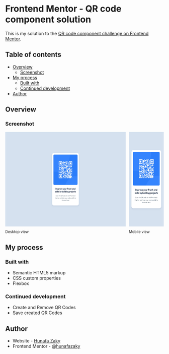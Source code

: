 # Frontend Mentor - QR code component solution

This is my solution to the [QR code component challenge on Frontend Mentor](https://www.frontendmentor.io/challenges/qr-code-component-iux_sIO_H).

## Table of contents

- [Overview](#overview)
  - [Screenshot](#screenshot)
- [My process](#my-process)
  - [Built with](#built-with)
  - [Continued development](#continued-development)
- [Author](#author)

## Overview

### Screenshot

<div style="display:flex; justify-content:center; gap:10px;">
  <div>
    <img src="./assets/images/overview-desktop.jpeg" height="300">
    <br>
    <sub>Desktop view</sub>
  </div>
  <div>
    <img src="./assets/images/overview-mobile.jpeg" height="300">
    <br>
    <sub>Mobile view</sub>
  </div>
</div>

## My process

### Built with

- Semantic HTML5 markup
- CSS custom properties
- Flexbox

### Continued development

- Create and Remove QR Codes
- Save created QR Codes

## Author

- Website - [Hunafa Zaky](https://hunafazaky.github.io/)
- Frontend Mentor - [@hunafazaky](https://www.frontendmentor.io/profile/hunafazaky)
